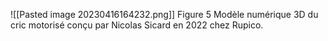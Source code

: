 
![[Pasted image 20230416164232.png]]
Figure 5 Modèle numérique 3D du cric motorisé conçu par Nicolas Sicard en 2022 chez Rupico.